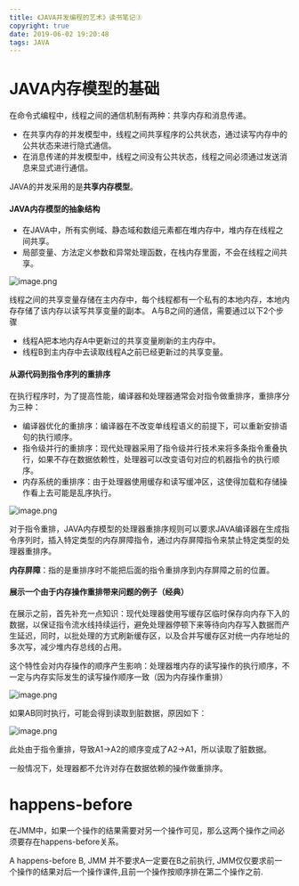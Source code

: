 ```yaml
---
title: 《JAVA并发编程的艺术》读书笔记③
copyright: true
date: 2019-06-02 19:20:48
tags: JAVA
---
```


# JAVA内存模型的基础

在命令式编程中，线程之间的通信机制有两种：共享内存和消息传递。

- 在共享内存的并发模型中，线程之间共享程序的公共状态，通过读写内存中的公共状态来进行隐式通信。
- 在消息传递的并发模型中，线程之间没有公共状态，线程之间必须通过发送消息来显式进行通信。

JAVA的并发采用的是**共享内存模型**。

#### JAVA内存模型的抽象结构
- 在JAVA中，所有实例域、静态域和数组元素都在堆内存中，堆内存在线程之间共享。
- 局部变量、方法定义参数和异常处理函数，在栈内存里面，不会在线程之间共享。

![image.png](https://upload-images.jianshu.io/upload_images/13918038-32ce6a246e0c8cdd.png?imageMogr2/auto-orient/strip%7CimageView2/2/w/1240)

线程之间的共享变量存储在主内存中，每个线程都有一个私有的本地内存，本地内存存储了该内存以读写共享变量的副本。
A与B之间的通信，需要通过以下2个步骤
- 线程A把本地内存A中更新过的共享变量刷新的主内存中。
- 线程B到主内存中去读取线程A之前已经更新过的共享变量。

#### 从源代码到指令序列的重排序
在执行程序时，为了提高性能，编译器和处理器通常会对指令做重排序，重排序分为三种：
- 编译器优化的重排序：编译器在不改变单线程语义的前提下，可以重新安排语句的执行顺序。
- 指令级并行的重排序：现代处理器采用了指令级并行技术来将多条指令重叠执行，如果不存在数据依赖性，处理器可以改变语句对应的机器指令的执行顺序。
- 内存系统的重排序：由于处理器使用缓存和读写缓冲区，这使得加载和存储操作看上去可能是乱序执行。

![image.png](https://upload-images.jianshu.io/upload_images/13918038-c82ce2df3c4d9e08.png?imageMogr2/auto-orient/strip%7CimageView2/2/w/1240)

对于指令重排，JAVA内存模型的处理器重排序规则可以要求JAVA编译器在生成指令序列时，插入特定类型的内存屏障指令，通过内存屏障指令来禁止特定类型的处理器重排序。

**内存屏障**：指的是重排序时不能把后面的指令重排序到内存屏障之前的位置。

#### 展示一个由于内存操作重排带来问题的例子（经典）
在展示之前，首先补充一点知识：现代处理器使用写缓存区临时保存向内存下入的数据，以保证指令流水线持续运行，避免处理器停顿下来等待向内存写入数据而产生延迟，同时，以批处理的方式刷新缓存区，以及合并写缓存区对统一内存地址的多次写，减少堆内存总线的占用。

这个特性会对内存操作的顺序产生影响：处理器堆内存的读写操作的执行顺序，不一定与内存实际发生的读写操作顺序一致（因为内存操作重排）

![image.png](https://upload-images.jianshu.io/upload_images/13918038-640d065ce10355d8.png?imageMogr2/auto-orient/strip%7CimageView2/2/w/1240)

如果AB同时执行，可能会得到读取到脏数据，原因如下：

![image.png](https://upload-images.jianshu.io/upload_images/13918038-ac6059838ed563db.png?imageMogr2/auto-orient/strip%7CimageView2/2/w/1240)

此处由于指令重排，导致A1->A2的顺序变成了A2->A1，所以读取了脏数据。

一般情况下，处理器都不允许对存在数据依赖的操作做重排序。

# happens-before
在JMM中，如果一个操作的结果需要对另一个操作可见，那么这两个操作之间必须要存在happens-before关系。

A happens-before B, JMM 并不要求A一定要在B之前执行, JMM仅仅要求前一个操作的结果对后一个操作课件,且前一个操作按顺序排在第二个操作之前.
